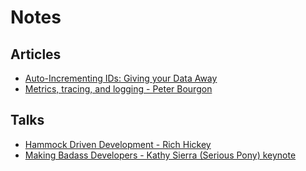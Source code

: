 # Notes

## Articles

- [Auto-Incrementing IDs: Giving your Data Away](https://phil.tech/http/2015/09/03/auto-incrementing-to-destruction)
- [Metrics, tracing, and logging - Peter Bourgon](https://peter.bourgon.org/blog/2017/02/21/metrics-tracing-and-logging.html)

## Talks

- [Hammock Driven Development - Rich Hickey](https://www.youtube.com/watch?v=f84n5oFoZBc)
- [Making Badass Developers - Kathy Sierra (Serious Pony) keynote](https://www.youtube.com/watch?v=FKTxC9pl-WM)
